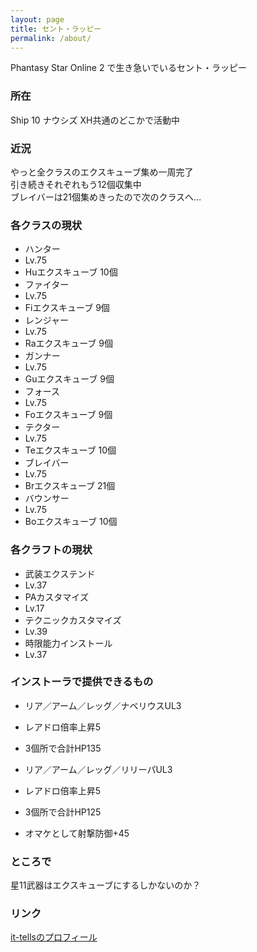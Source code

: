 ```yaml
---
layout: page
title: セント・ラッピー
permalink: /about/
---
```


Phantasy Star Online 2  で生き急いでいるセント・ラッピー

### 所在

Ship 10 ナウシズ XH共通のどこかで活動中

### 近況

やっと全クラスのエクスキューブ集め一周完了  
引き続きそれぞれもう12個収集中  
ブレイバーは21個集めきったので次のクラスへ…

### 各クラスの現状

- ハンター
 - Lv.75
 - Huエクスキューブ 10個
- ファイター
 - Lv.75
 - Fiエクスキューブ  9個
- レンジャー
 - Lv.75
 - Raエクスキューブ  9個
- ガンナー
 - Lv.75
 - Guエクスキューブ  9個
- フォース
 - Lv.75
 - Foエクスキューブ  9個
- テクター
 - Lv.75
 - Teエクスキューブ 10個
- ブレイバー
 - Lv.75
 - Brエクスキューブ 21個
- バウンサー
 - Lv.75
 - Boエクスキューブ 10個

### 各クラフトの現状

- 武装エクステンド
 - Lv.37
- PAカスタマイズ
 - Lv.17
- テクニックカスタマイズ
 - Lv.39
- 時限能力インストール
 - Lv.37

### インストーラで提供できるもの

- リア／アーム／レッグ／ナベリウスUL3
 - レアドロ倍率上昇5
 - 3個所で合計HP135

- リア／アーム／レッグ／リリーパUL3
 - レアドロ倍率上昇5
 - 3個所で合計HP125
 - オマケとして射撃防御+45

### ところで

星11武器はエクスキューブにするしかないのか？

### リンク

[it-tellsのプロフィール](http://ittells.jp/user/profile/?memberId=1000003795)
